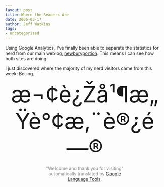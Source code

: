 ```yaml
---
layout: post
title: Where the Readers Are
date: 2006-03-17
author: Jeff Watkins
tags:
- Uncategorized
---
```


Using Google Analytics, I've finally been able to separate the statistics for nerd from our main weblog, [newburyportion](http://newburyportion.com). This means I can see how both sites are doing.

I just discovered where the majority of my nerd visitors came from this week: Beijing.

<div style="text-align:center;font-size:5em;">æ¬¢è¿Žå¹¶æ„Ÿè°¢æ‚¨è®¿é—®</div>

<p style="width: 50%;color:#888;margin:auto;margin-top: 1em;font-size:1em;text-align:center;">"Welcome and thank you for visiting" automatically translated by <a href="http://www.google.com/language_tools?hl=en">Google Language Tools</a>.</p>